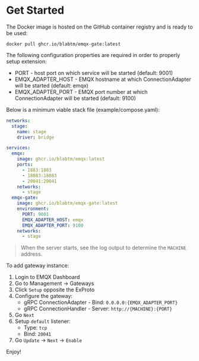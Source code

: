 # Get Started 

The Docker image is hosted on the GitHub container registry and is ready to be used:

```
docker pull ghcr.io/blabtm/emqx-gate:latest
```

The following configuration properties are required in order to properly setup extension:

- PORT - host port on which service will be started (default: 9001)
- EMQX_ADAPTER_HOST - EMQX hostname at which ConnectionAdapter will be started (default: emqx)
- EMQX_ADAPTER_PORT - EMQX port number at which ConnectionAdapter will be started (default: 9100)

Below is a minimum viable stack file (example/compose.yaml):

```yaml
networks:
  stage:
    name: stage
    driver: bridge

services:
  emqx:
    image: ghcr.io/blabtm/emqx:latest
    ports:
      - 1883:1883
      - 18083:18083
      - 20041:20041
    networks:
      - stage
  emqx-gate:
    image: ghcr.io/blabtm/emqx-gate:latest
    environment:
      PORT: 9001
      EMQX_ADAPTER_HOST: emqx
      EMQX_ADAPTER_PORT: 9100
    networks:
      - stage
```

> When the server starts, see the log output to determine the `MACHINE` address.

To add gateway instance:

1. Login to EMQX Dashboard
2. Go to Management -> Gateways
3. Click `Setup` opposite the ExProto
4. Configure the gateway:
    - gRPC ConnectionAdapter - Bind: `0.0.0.0:{EMQX_ADAPTER_PORT}`
    - gRPC ConnectionHandler - Server: `http://{MACHINE}:{PORT}`
5. Go `Next`
6. Setup `default` listener:
    - Type: `tcp`
    - Bind: `20041`
7. Go `Update` -> `Next` -> `Enable`

Enjoy!
